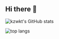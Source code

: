 ## Hi there 👋

![kzwkt's GitHub stats](https://github-readme-stats.vercel.app/api?username=kzwkt)


![top langs](https://github-readme-stats.vercel.app/api/top-langs/?username=kzwkt)
